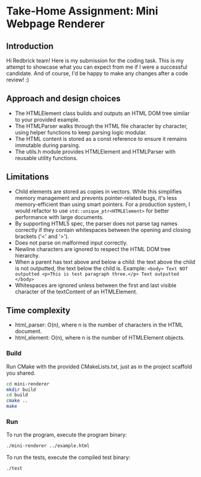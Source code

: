 # Take-Home Assignment: Mini Webpage Renderer

## Introduction

Hi Redbrick team! Here is my submission for the coding task. This is my attempt to showcase what you can expect from me if I were a successful candidate. 
And of course, I'd be happy to make any changes after a code review! :)

## Approach and design choices

- The HTMLElement class builds and outputs an HTML DOM tree similar to your provided example. 
- The HTMLParser walks through the HTML file character by character, using helper functions to keep parsing logic modular.
- The HTML content is stored as a const reference to ensure it remains immutable during parsing.
- The utils.h module provides HTMLElement and HTMLParser with reusable utility functions.

## Limitations
- Child elements are stored as copies in vectors. While this simplifies memory management and prevents pointer-related bugs, it's less memory-efficient than using smart pointers. For a production system, I would refactor to use `std::unique_ptr<HTMLElement>` for better performance with large documents.
- By supporting HTML5 spec, the parser does not parse tag names correctly if they contain whitespaces between the opening and closing brackets ('<' and '>').
- Does not parse on malformed input correctly.
- Newline characters are ignored to respect the HTML DOM tree hierarchy.
- When a parent has text above and below a child: the text above the child is not outputted, the text below the child is.
    Example:
            ```
            <body>
                Text NOT outputted
                <p>This is test paragraph three.</p>
                Text outputted
              </body>
            ```
- Whitespaces are ignored unless between the first and last visible character of the textContent of an HTMLElement.


## Time complexity
- html_parser: O(n), where n is the number of characters in the HTML document.
- html_element: O(n), where n is the number of HTMLElement objects.


### Build

Run CMake with the provided CMakeLists.txt, just as in the project scaffold you shared.

```bash
cd mini-renderer
mkdir build
cd build
cmake ..
make
```

### Run

To run the program, execute the program binary:

```bash
./mini-renderer ../example.html
```

To run the tests, execute the compiled test binary:

```bash
./test
```





